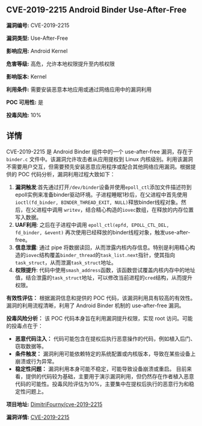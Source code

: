 ## CVE-2019-2215 Android Binder Use-After-Free

**漏洞编号:** CVE-2019-2215

**漏洞类型:** Use-After-Free

**影响应用:** Android Kernel

**危害等级:** 高危，允许本地权限提升至内核权限

**影响版本:** Kernel

**利用条件:** 需要安装恶意本地应用或通过网络应用中的漏洞利用

**POC 可用性:** 是

**投毒风险:** 10%

## 详情

CVE-2019-2215 是 Android Binder 组件中的一个 use-after-free 漏洞，存在于 `binder.c` 文件中。该漏洞允许攻击者从应用提权到 Linux 内核级别。利用该漏洞不需要用户交互，但需要预先安装恶意应用程序或配合其他网络应用漏洞。根据提供的 POC 代码分析，漏洞利用过程大致如下：

1.  **漏洞触发**:首先通过打开`/dev/binder`设备并使用`epoll_ctl`添加文件描述符到epoll实例来准备binder驱动环境。子进程睡眠1秒后，在父进程中首先使用`ioctl(fd_binder, BINDER_THREAD_EXIT, NULL)`释放binder线程对象。然后，在父进程中调用 `writev`，结合精心构造的`iovec`数组，在释放的内存位置写入数据。
2.  **UAF利用**: 之后在子进程中调用 `epoll_ctl(epfd, EPOLL_CTL_DEL, fd_binder, &event)` 再次使用已经释放的binder线程对象，触发use-after-free。 
3.  **信息泄露**:  通过 pipe 将数据读回，从而泄露内核内存信息。特别是利用精心构造的`iovec`结构覆盖`binder_thread`的`task_list.next`指针，使其指向`task_struct`，从而泄漏`task_struct`地址。
4.  **权限提升**: 代码中使用`smash_address`函数，该函数尝试覆盖内核内存中的地址值，结合泄露的`task_struct`地址，可以修改当前进程的`cred`结构，从而提升权限。

**有效性评估：**
根据漏洞信息和提供的 POC 代码，该漏洞利用具有较高的有效性。漏洞的利用流程清晰，利用了 Android Binder 机制的 use-after-free 漏洞。

**投毒风险分析：**
该 POC 代码本身旨在利用漏洞提升权限，实现 root 访问。可能的投毒点在于：
*   **恶意代码注入：** 代码可能包含在提权后执行恶意操作的代码，例如植入后门、窃取数据等。
*   **条件触发：** 漏洞利用可能依赖特定的系统配置或内核版本，导致在某些设备上崩溃或行为异常。
*   **稳定性问题：** 漏洞利用本身可能不稳定，可能导致设备崩溃或重启。
目前来看，提供的代码较为基础，主要用于演示漏洞利用，但仍然存在作者植入恶意代码的可能性。投毒风险评估为10%，主要集中在提权后执行的恶意行为和稳定性问题上。

**项目地址:** [DimitriFourny/cve-2019-2215](https://github.com/DimitriFourny/cve-2019-2215)

**漏洞详情:** [CVE-2019-2215](https://nvd.nist.gov/vuln/detail/CVE-2019-2215)